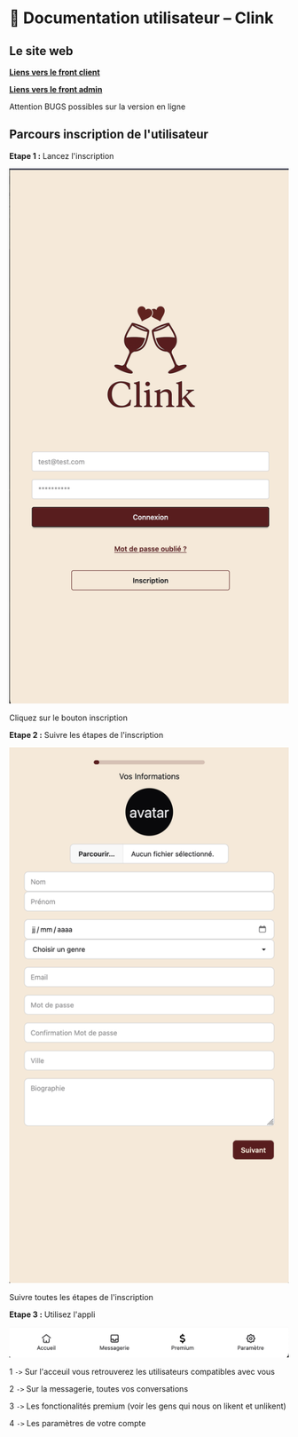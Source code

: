# 🧠 Documentation utilisateur – Clink

## Le site web

**[Liens vers le front client](https://clink-app.duckdns.org)**

**[Liens vers le front admin](https://clink-admin.duckdns.org)**

Attention BUGS possibles sur la version en ligne

## Parcours inscription de l'utilisateur

**Etape 1 :** Lancez l'inscription

![Login en version Admin](loginMobile.png)

Cliquez sur le bouton inscription

**Etape 2 :** Suivre les étapes de l'inscription

![Singin Mobile](singin.png)

Suivre toutes les étapes de l'inscription

**Etape 3 :** Utilisez l'appli

![Dock](dock.png)

1 `->` Sur l'acceuil vous retrouverez les utilisateurs compatibles avec vous

2 `->` Sur la messagerie, toutes vos conversations

3 `->` Les fonctionalités premium (voir les gens qui nous on likent et unlikent)

4 `->` Les paramètres de votre compte